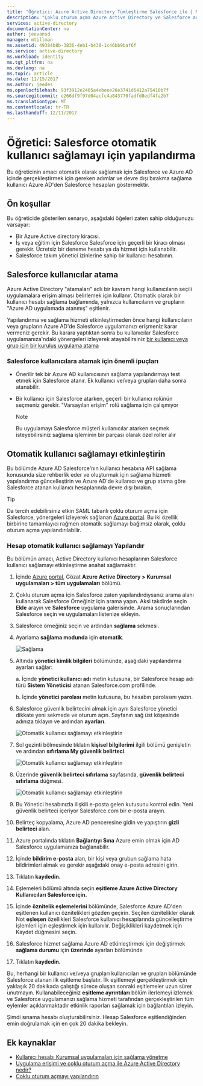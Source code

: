 ```yaml
---
title: "Öğretici: Azure Active Directory Tümleştirme Salesforce ile | Microsoft Docs"
description: "Çoklu oturum açma Azure Active Directory ve Salesforce arasında yapılandırmayı öğrenin."
services: active-directory
documentationCenter: na
author: jeevansd
manager: mtillman
ms.assetid: 49384b8b-3836-4eb1-b438-1c46bb9baf6f
ms.service: active-directory
ms.workload: identity
ms.tgt_pltfrm: na
ms.devlang: na
ms.topic: article
ms.date: 11/15/2017
ms.author: jeedes
ms.openlocfilehash: 93f3912e2405a4ebeee26e3741d6412a75410b7f
ms.sourcegitcommit: e266df9f97d04acfc4a843770fadfd8edf4fa2b7
ms.translationtype: MT
ms.contentlocale: tr-TR
ms.lasthandoff: 12/11/2017
---
```

# <a name="tutorial-configuring-salesforce-for-automatic-user-provisioning"></a>Öğretici: Salesforce otomatik kullanıcı sağlamayı için yapılandırma

Bu öğreticinin amacı otomatik olarak sağlamak için Salesforce ve Azure AD içinde gerçekleştirmek için gereken adımlar ve devre dışı bırakma sağlama kullanıcı Azure AD'den Salesforce hesapları göstermektir.

## <a name="prerequisites"></a>Ön koşullar

Bu öğreticide gösterilen senaryo, aşağıdaki öğeleri zaten sahip olduğunuzu varsayar:

*   Bir Azure Active directory kiracısı.
*   İş veya eğitim için Salesforce Salesforce için geçerli bir kiracı olması gerekir. Ücretsiz bir deneme hesabı ya da hizmet için kullanabilir.
*   Salesforce takım yönetici izinlerine sahip bir kullanıcı hesabının.

## <a name="assigning-users-to-salesforce"></a>Salesforce kullanıcılar atama

Azure Active Directory "atamaları" adlı bir kavram hangi kullanıcıların seçili uygulamalara erişim alması belirlemek için kullanır. Otomatik olarak bir kullanıcı hesabı sağlama bağlamında, yalnızca kullanıcıların ve grupların "Azure AD uygulamada atanmış" eşitlenir.

Yapılandırma ve sağlama hizmeti etkinleştirmeden önce hangi kullanıcıların veya grupların Azure AD'de Salesforce uygulamanızı erişmeniz karar vermeniz gerekir. Bu karara yaptıktan sonra bu kullanıcılar Salesforce uygulamanıza'ndaki yönergeleri izleyerek atayabilirsiniz [bir kullanıcı veya grup için bir kuruluş uygulama atama](https://docs.microsoft.com/azure/active-directory/active-directory-coreapps-assign-user-azure-portal)

### <a name="important-tips-for-assigning-users-to-salesforce"></a>Salesforce kullanıcılara atamak için önemli ipuçları

*   Önerilir tek bir Azure AD kullanıcısının sağlama yapılandırmayı test etmek için Salesforce atanır. Ek kullanıcı ve/veya grupları daha sonra atanabilir.

*  Bir kullanıcı için Salesforce atarken, geçerli bir kullanıcı rolünün seçmeniz gerekir. "Varsayılan erişim" rolü sağlama için çalışmıyor

    > [!NOTE]
    > Bu uygulamayı Salesforce müşteri kullanıcılar atarken seçmek isteyebilirsiniz sağlama işleminin bir parçası olarak özel roller alır

## <a name="enable-automated-user-provisioning"></a>Otomatik kullanıcı sağlamayı etkinleştirin

Bu bölümde Azure AD Salesforce'nın kullanıcı hesabına API sağlama konusunda size rehberlik eder ve oluşturmak için sağlama hizmeti yapılandırma güncelleştirin ve Azure AD'de kullanıcı ve grup atama göre Salesforce atanan kullanıcı hesaplarında devre dışı bırakın.

>[!Tip]
>Da tercih edebilirsiniz etkin SAML tabanlı çoklu oturum açma için Salesforce, yönergeleri izleyerek sağlanan [Azure portal](https://portal.azure.com). Bu iki özellik birbirine tamamlayıcı rağmen otomatik sağlamayı bağımsız olarak, çoklu oturum açma yapılandırılabilir.

### <a name="configure-automatic-user-account-provisioning"></a>Hesap otomatik kullanıcı sağlamayı Yapılandır

Bu bölümün amacı, Active Directory kullanıcı hesaplarının Salesforce kullanıcı sağlamayı etkinleştirme anahat sağlamaktır.

1. İçinde [Azure portal](https://portal.azure.com), Gözat **Azure Active Directory > Kurumsal uygulamaları > tüm uygulamaları** bölümü.

2. Çoklu oturum açma için Salesforce zaten yapılandırdıysanız arama alanı kullanarak Salesforce Örneğiniz için arama yapın. Aksi takdirde seçin **Ekle** arayın ve **Salesforce** uygulama galerisinde. Arama sonuçlarından Salesforce seçin ve uygulamaları listenize ekleyin.

3. Salesforce örneğiniz seçin ve ardından **sağlama** sekmesi.

4. Ayarlama **sağlama modunda** için **otomatik**.

    ![Sağlama](./media/active-directory-saas-salesforce-provisioning-tutorial/provisioning.png)

5. Altında **yönetici kimlik bilgileri** bölümünde, aşağıdaki yapılandırma ayarları sağlar:
   
    a. İçinde **yönetici kullanıcı adı** metin kutusuna, bir Salesforce hesap adı türü **Sistem Yöneticisi** atanan Salesforce.com profilinde.
   
    b. İçinde **yönetici parolası** metin kutusuna, bu hesabın parolasını yazın.

6. Salesforce güvenlik belirtecini almak için aynı Salesforce yönetici dikkate yeni sekmede ve oturum açın. Sayfanın sağ üst köşesinde adınıza tıklayın ve ardından **ayarları**.

     ![Otomatik kullanıcı sağlamayı etkinleştirin](./media/active-directory-saas-salesforce-provisioning-tutorial/sf-my-settings.png "otomatik kullanıcı sağlamayı etkinleştirin")

7. Sol gezinti bölmesinde tıklatın **kişisel bilgilerimi** ilgili bölümü genişletin ve ardından **sıfırlama My güvenlik belirteci**.
  
    ![Otomatik kullanıcı sağlamayı etkinleştirin](./media/active-directory-saas-salesforce-provisioning-tutorial/sf-personal-reset.png "otomatik kullanıcı sağlamayı etkinleştirin")

8. Üzerinde **güvenlik belirteci sıfırlama** sayfasında, **güvenlik belirteci sıfırlama** düğmesi.

    ![Otomatik kullanıcı sağlamayı etkinleştirin](./media/active-directory-saas-salesforce-provisioning-tutorial/sf-reset-token.png "otomatik kullanıcı sağlamayı etkinleştirin")

9. Bu Yönetici hesabınızla ilişkili e-posta gelen kutusunu kontrol edin. Yeni güvenlik belirteci içeriyor Salesforce.com bir e-posta arayın.

10. Belirteç kopyalama, Azure AD penceresine gidin ve yapıştırın **gizli belirteci** alan.

11. Azure portalında tıklatın **Bağlantıyı Sına** Azure emin olmak için AD Salesforce uygulamanıza bağlanabilir.

12. İçinde **bildirim e-posta** alan, bir kişi veya grubun sağlama hata bildirimleri almak ve gerekir aşağıdaki onay e-posta adresini girin.

13. Tıklatın **kaydedin.**  
    
14.  Eşlemeleri bölümü altında seçin **eşitleme Azure Active Directory Kullanıcıları Salesforce için.**

15. İçinde **öznitelik eşlemelerini** bölümünde, Salesforce Azure AD'den eşitlenen kullanıcı öznitelikleri gözden geçirin. Seçilen öznitelikler olarak Not **eşleşen** özellikleri Salesforce kullanıcı hesaplarında güncelleştirme işlemleri için eşleştirmek için kullanılır. Değişiklikleri kaydetmek için Kaydet düğmesini seçin.

16. Salesforce hizmet sağlama Azure AD etkinleştirmek için değiştirmek **sağlama durumu** için **üzerinde** ayarları bölümünde

17. Tıklatın **kaydedin.**

Bu, herhangi bir kullanıcı ve/veya grupları kullanıcıları ve grupları bölümünde Salesforce atanan ilk eşitleme başlatır. İlk eşitlemeyi gerçekleştirmek için yaklaşık 20 dakikada çalıştığı sürece oluşan sonraki eşitlemeler uzun sürer unutmayın. Kullanabileceğiniz **eşitleme ayrıntıları** bölüm ilerlemeyi izlemek ve Salesforce uygulamanızı sağlama hizmeti tarafından gerçekleştirilen tüm eylemler açıklanmaktadır etkinlik raporları sağlamak için bağlantıları izleyin.

Şimdi sınama hesabı oluşturabilirsiniz. Hesap Salesforce eşitlendiğinden emin doğrulamak için en çok 20 dakika bekleyin.

## <a name="additional-resources"></a>Ek kaynaklar

* [Kullanıcı hesabı Kurumsal uygulamaları için sağlama yönetme](active-directory-saas-tutorial-list.md)
* [Uygulama erişimi ve çoklu oturum açma ile Azure Active Directory nedir?](active-directory-appssoaccess-whatis.md)
* [Çoklu oturum açmayı yapılandırın](https://docs.microsoft.com/azure/active-directory/active-directory-saas-salesforce-tutorial)